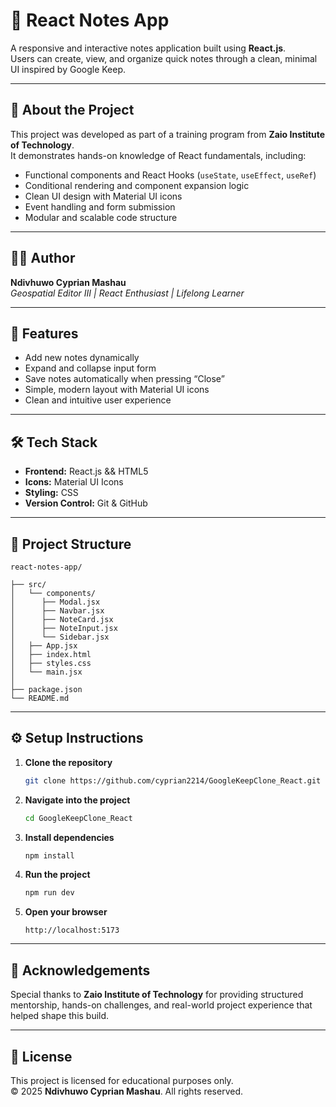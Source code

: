 # 📝 React Notes App

A responsive and interactive notes application built using **React.js**.  
Users can create, view, and organize quick notes through a clean, minimal UI inspired by Google Keep.

---

## 📖 About the Project

This project was developed as part of a training program from **Zaio Institute of Technology**.  
It demonstrates hands-on knowledge of React fundamentals, including:

- Functional components and React Hooks (`useState`, `useEffect`, `useRef`)
- Conditional rendering and component expansion logic
- Clean UI design with Material UI icons
- Event handling and form submission
- Modular and scalable code structure

---

## 👨‍💻 Author

**Ndivhuwo Cyprian Mashau**  
*Geospatial Editor III | React Enthusiast | Lifelong Learner*

---

## 🚀 Features

- Add new notes dynamically  
- Expand and collapse input form  
- Save notes automatically when pressing “Close”  
- Simple, modern layout with Material UI icons  
- Clean and intuitive user experience  

---

## 🛠️ Tech Stack

- **Frontend:** React.js && HTML5
- **Icons:** Material UI Icons
- **Styling:** CSS
- **Version Control:** Git & GitHub

---

## 📂 Project Structure

```
react-notes-app/

├── src/
│   └── components/
│      ├── Modal.jsx
│      ├── Navbar.jsx
│      ├── NoteCard.jsx
│      ├── NoteInput.jsx
│      └── Sidebar.jsx
│   ├── App.jsx
│   ├── index.html
│   ├── styles.css
│   └── main.jsx
│
├── package.json
└── README.md
```

---

## ⚙️ Setup Instructions

1. **Clone the repository**
   ```bash
   git clone https://github.com/cyprian2214/GoogleKeepClone_React.git
   ```
2. **Navigate into the project**
   ```bash
   cd GoogleKeepClone_React
   ```
3. **Install dependencies**
   ```bash
   npm install
   ```
4. **Run the project**
   ```bash
   npm run dev
   ```
5. **Open your browser**
   ```
   http://localhost:5173
   ```

---

## 🌟 Acknowledgements

Special thanks to **Zaio Institute of Technology** for providing structured mentorship, hands-on challenges, and real-world project experience that helped shape this build.

---

## 🧩 License

This project is licensed for educational purposes only.  
© 2025 **Ndivhuwo Cyprian Mashau**. All rights reserved.
